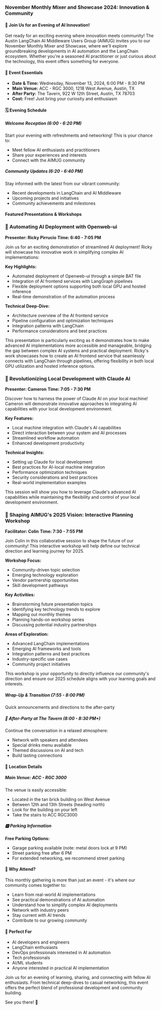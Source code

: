 ### November Monthly Mixer and Showcase 2024: Innovation & Community

#### 🌟 Join Us for an Evening of AI Innovation!

Get ready for an exciting evening where innovation meets community! The Austin LangChain AI Middleware Users Group (AIMUG) invites you to our November Monthly Mixer and Showcase, where we'll explore groundbreaking developments in AI automation and the LangChain ecosystem. Whether you're a seasoned AI practitioner or just curious about the technology, this event offers something for everyone.

#### 📅 Event Essentials

- **Date & Time:** Wednesday, November 13, 2024, 6:00 PM - 8:30 PM
- **Main Venue:** ACC - RGC 3000, 1218 West Avenue, Austin, TX
- **After Party:** The Tavern, 922 W 12th Street, Austin, TX 78703
- **Cost:** Free! Just bring your curiosity and enthusiasm

#### 🗓️ Evening Schedule

##### Welcome Reception (6:00 - 6:20 PM)
Start your evening with refreshments and networking! This is your chance to:
- Meet fellow AI enthusiasts and practitioners
- Share your experiences and interests
- Connect with the AIMUG community

##### Community Updates (6:20 - 6:40 PM)
Stay informed with the latest from our vibrant community:
- Recent developments in LangChain and AI Middleware
- Upcoming projects and initiatives
- Community achievements and milestones

#### Featured Presentations & Workshops

### 🚀 Automating AI Deployment with Openweb-ui
**Presenter: Ricky Pirrucio**
**Time: 6:40 - 7:05 PM**

Join us for an exciting demonstration of streamlined AI deployment! Ricky will showcase his innovative work in simplifying complex AI implementations:

**Key Highlights:**
- Automated deployment of Openweb-ui through a simple BAT file
- Integration of AI frontend services with LangGraph pipelines
- Flexible deployment options supporting both local GPU and hosted inference
- Real-time demonstration of the automation process

**Technical Deep-Dive:**
- Architecture overview of the AI frontend service
- Pipeline configuration and optimization techniques
- Integration patterns with LangChain
- Performance considerations and best practices

This presentation is particularly exciting as it demonstrates how to make advanced AI implementations more accessible and manageable, bridging the gap between complex AI systems and practical deployment. Ricky's work showcases how to create an AI frontend service that seamlessly connects with LangChain through pipelines, offering flexibility in both local GPU utilization and hosted inference options.

### 🤖 Revolutionizing Local Development with Claude AI
**Presenter: Cameron**
**Time: 7:05 - 7:30 PM**

Discover how to harness the power of Claude AI on your local machine! Cameron will demonstrate innovative approaches to integrating AI capabilities with your local development environment.

**Key Features:**
- Local machine integration with Claude's AI capabilities
- Direct interaction between your system and AI processes
- Streamlined workflow automation
- Enhanced development productivity

**Technical Insights:**
- Setting up Claude for local development
- Best practices for AI-local machine integration
- Performance optimization techniques
- Security considerations and best practices
- Real-world implementation examples

This session will show you how to leverage Claude's advanced AI capabilities while maintaining the flexibility and control of your local development environment.

### 🎯 Shaping AIMUG's 2025 Vision: Interactive Planning Workshop
**Facilitator: Colin**
**Time: 7:30 - 7:55 PM**

Join Colin in this collaborative session to shape the future of our community! This interactive workshop will help define our technical direction and learning journey for 2025.

**Workshop Focus:**
- Community-driven topic selection
- Emerging technology exploration
- Vendor partnership opportunities
- Skill development pathways

**Key Activities:**
- Brainstorming future presentation topics
- Identifying key technology trends to explore
- Mapping out monthly themes
- Planning hands-on workshop series
- Discussing potential industry partnerships

**Areas of Exploration:**
- Advanced LangChain implementations
- Emerging AI frameworks and tools
- Integration patterns and best practices
- Industry-specific use cases
- Community project initiatives

This workshop is your opportunity to directly influence our community's direction and ensure our 2025 schedule aligns with your learning goals and interests.

##### Wrap-Up & Transition (7:55 - 8:00 PM)
Quick announcements and directions to the after-party

##### 🍻 After-Party at The Tavern (8:00 - 8:30 PM+)
Continue the conversation in a relaxed atmosphere:
- Network with speakers and attendees
- Special drinks menu available
- Themed discussions on AI and tech
- Build lasting connections

#### 📍 Location Details

##### Main Venue: ACC - RGC 3000
The venue is easily accessible:
- Located in the tan brick building on West Avenue
- Between 12th and 13th Streets (heading north)
- Look for the building on your left
- Take the stairs to ACC RGC3000

##### 🅿️ Parking Information
**Free Parking Options:**
- Garage parking available (note: metal doors lock at 9 PM)
- Street parking free after 6 PM
- For extended networking, we recommend street parking

#### 🤝 Why Attend?

This monthly gathering is more than just an event - it's where our community comes together to:
- Learn from real-world AI implementations
- See practical demonstrations of AI automation
- Understand how to simplify complex AI deployments
- Network with industry peers
- Stay current with AI trends
- Contribute to our growing community

#### 🎯 Perfect For

- AI developers and engineers
- LangChain enthusiasts
- DevOps professionals interested in AI automation
- Tech professionals
- AI/ML students
- Anyone interested in practical AI implementation

Join us for an evening of learning, sharing, and connecting with fellow AI enthusiasts. From technical deep-dives to casual networking, this event offers the perfect blend of professional development and community building.

See you there! 🚀

